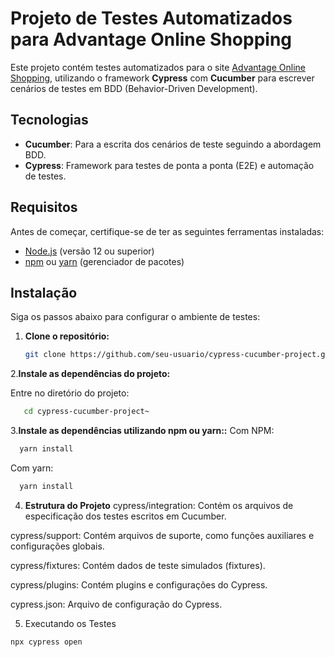 # Projeto de Testes Automatizados para Advantage Online Shopping

Este projeto contém testes automatizados para o site [Advantage Online Shopping](https://advantageonlineshopping.com/#/), utilizando o framework **Cypress** com **Cucumber** para escrever cenários de testes em BDD (Behavior-Driven Development).

## Tecnologias

- **Cucumber**: Para a escrita dos cenários de teste seguindo a abordagem BDD.
- **Cypress**: Framework para testes de ponta a ponta (E2E) e automação de testes.

## Requisitos

Antes de começar, certifique-se de ter as seguintes ferramentas instaladas:

- [Node.js](https://nodejs.org/en/download/) (versão 12 ou superior)
- [npm](https://www.npmjs.com/get-npm) ou [yarn](https://yarnpkg.com/getting-started) (gerenciador de pacotes)

## Instalação

Siga os passos abaixo para configurar o ambiente de testes:

1. **Clone o repositório:**

   ```bash
   git clone https://github.com/seu-usuario/cypress-cucumber-project.git~

2.**Instale as dependências do projeto:**

   Entre no diretório do projeto:

   ```bash
      cd cypress-cucumber-project~
```
3.**Instale as dependências utilizando npm ou yarn::**
Com NPM: 

```bash
  yarn install
```


Com yarn: 

```bash
  yarn install
```

4. **Estrutura do Projeto**
cypress/integration: Contém os arquivos de especificação dos testes escritos em Cucumber.

cypress/support: Contém arquivos de suporte, como funções auxiliares e configurações globais.

cypress/fixtures: Contém dados de teste simulados (fixtures).

cypress/plugins: Contém plugins e configurações do Cypress.

cypress.json: Arquivo de configuração do Cypress.


5. Executando os Testes
```bash
npx cypress open
```

